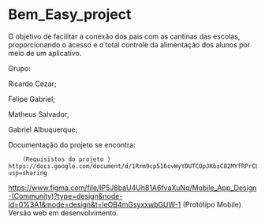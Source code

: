 # Bem_Easy_project
O  objetivo de facilitar a conexão dos pais com as cantinas das escolas, proporcionando o acesso e o total controle da alimentação dos alunos por meio de um aplicativo.

Grupo:

Ricardo Cezar;

Felipe Gabriel;

Matheus Salvador;

Gabriel Albuquerque;



Documentação do projeto se encontra: 

        (Requisistos do projeto ) https://docs.google.com/document/d/1Rrm9cp516cvWyYDUTCOpJKbzC82MYfRPrCLMS_ZnrqI/edit?usp=sharing
        

https://www.figma.com/file/IP5J8baU4Uh81A6fvaXuNq/Mobile_App_Design-(Community)?type=design&node-id=0%3A1&mode=design&t=leOB4mGsyxxwbGUW-1  (Protótipo Mobile) Versão web em desenvolvimento.

